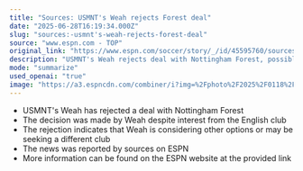 ```yaml
---
title: "Sources: USMNT's Weah rejects Forest deal"
date: "2025-06-28T16:19:34.000Z"
slug: "sources:-usmnt's-weah-rejects-forest-deal"
source: "www.espn.com - TOP"
original_link: "https://www.espn.com/soccer/story/_/id/45595760/sources-usmnt-weah-rejects-notttingam-forest-deal"
description: "USMNT's Weah rejects deal with Nottingham Forest, possibly exploring other options."
mode: "summarize"
used_openai: "true"
image: "https://a3.espncdn.com/combiner/i?img=%2Fphoto%2F2025%2F0118%2Fr1440136_1296x729_16%2D9.jpg"
---
```


- USMNT's Weah has rejected a deal with Nottingham Forest
- The decision was made by Weah despite interest from the English club
- The rejection indicates that Weah is considering other options or may be seeking a different club
- The news was reported by sources on ESPN
- More information can be found on the ESPN website at the provided link
